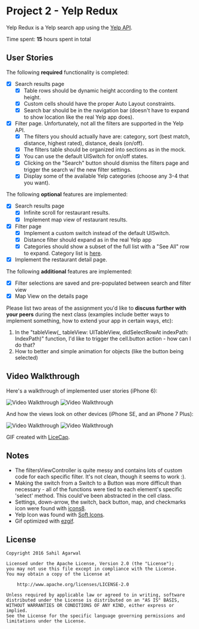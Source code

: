 # Project 2 - Yelp Redux

Yelp Redux is a Yelp search app using the [Yelp API](http://www.yelp.com/developers/documentation/v2/search_api).

Time spent: **15** hours spent in total

## User Stories

The following **required** functionality is completed:

- [x] Search results page
   - [x] Table rows should be dynamic height according to the content height.
   - [x] Custom cells should have the proper Auto Layout constraints.
   - [x] Search bar should be in the navigation bar (doesn't have to expand to show location like the real Yelp app does).
- [x] Filter page. Unfortunately, not all the filters are supported in the Yelp API.
   - [x] The filters you should actually have are: category, sort (best match, distance, highest rated), distance, deals (on/off).
   - [x] The filters table should be organized into sections as in the mock.
   - [x] You can use the default UISwitch for on/off states.
   - [x] Clicking on the "Search" button should dismiss the filters page and trigger the search w/ the new filter settings.
   - [x] Display some of the available Yelp categories (choose any 3-4 that you want).

The following **optional** features are implemented:

- [x] Search results page
   - [x] Infinite scroll for restaurant results.
   - [x] Implement map view of restaurant results.
- [x] Filter page
   - [x] Implement a custom switch instead of the default UISwitch.
   - [x] Distance filter should expand as in the real Yelp app
   - [x] Categories should show a subset of the full list with a "See All" row to expand. Category list is [here](http://www.yelp.com/developers/documentation/category_list).
- [x] Implement the restaurant detail page.

The following **additional** features are implemented:
- [x] Filter selections are saved and pre-populated between search and filter view
- [x] Map View on the details page

Please list two areas of the assignment you'd like to **discuss further with your peers** during the next class (examples include better ways to implement something, how to extend your app in certain ways, etc):

1. In the "tableView(_ tableView: UITableView, didSelectRowAt indexPath: IndexPath)" function, I'd like to trigger the cell.button action - how can I do that?
2. How to better and simple animation for objects (like the button being selected)

## Video Walkthrough

Here's a walkthrough of implemented user stories (iPhone 6):

<img src='http://i.imgur.com/tZ4gAc2.gif' title='Video Walkthrough iphone6' width='' alt='Video Walkthrough' />
<img src='http://i.imgur.com/DrcB8tk.gif' title='Video Walkthrough iphone6' width='' alt='Video Walkthrough' />

And how the views look on other devices (iPhone SE, and an iPhone 7 Plus):

<img src='http://i.imgur.com/UBM8hfS.gif' title='Video Walkthrough iphoneSE' width='' alt='Video Walkthrough' />
<img src='http://i.imgur.com/cNw1jiY.gif' title='Video Walkthrough iphone7Plus' width='' alt='Video Walkthrough' />

GIF created with [LiceCap](http://www.cockos.com/licecap/).

## Notes

* The filtersViewController is quite messy and contains lots of custom code for each specific filter. It's not clean, though it seems to work :).
* Making the switch from a Switch to a Button was more difficult than necessary - all of the functions were tied to each element's specific 'select' method. This could've been abstracted in the cell class.
* Settings, down-arrow, the switch, back button, map, and checkmarks icon were found with [icons8](https://icons8.com).
* Yelp Icon was found with [Soft Icons](http://www.softicons.com/social-media-icons/ios-8-style-social-media-icons-by-design-bolts/yelp-icon).
* Gif optimized with [ezgif](http://ezgif.com/optimize).

## License

    Copyright 2016 Sahil Agarwal

    Licensed under the Apache License, Version 2.0 (the "License");
    you may not use this file except in compliance with the License.
    You may obtain a copy of the License at

        http://www.apache.org/licenses/LICENSE-2.0

    Unless required by applicable law or agreed to in writing, software
    distributed under the License is distributed on an "AS IS" BASIS,
    WITHOUT WARRANTIES OR CONDITIONS OF ANY KIND, either express or implied.
    See the License for the specific language governing permissions and
    limitations under the License.
